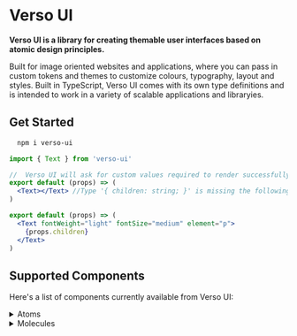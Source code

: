 # Verso UI

**Verso UI is a library for creating themable user interfaces based on atomic design principles.**

Built for image oriented websites and applications, where you can pass in custom tokens and themes to customize colours, typography, layout and styles. Built in TypeScript, Verso UI comes with its own type definitions and is intended to work in a variety of scalable applications and libraryies.

## Get Started

```bash
  npm i verso-ui
```

```jsx
import { Text } from 'verso-ui'

//  Verso UI will ask for custom values required to render successfully
export default (props) => (
  <Text></Text> //Type '{ children: string; }' is missing the following properties from type 'TextProps': fontWeight, fontSize, element
)

export default (props) => (
  <Text fontWeight="light" fontSize="medium" element="p">
    {props.children}
  </Text>
)
```

## Supported Components

Here's a list of components currently available from Verso UI:

<details>
<summary>Atoms</summary>
<br>
<ul>
  <li>PrimaryButton</li>
  <li>SecondaryButton</li>
  <li>TertiaryButton</li>
  <li>TextInput</li>
  <li>TextArea</li>
  <li>Heading</li>
  <li>Text</li>
</ul>
</details>

<details>
<summary>Molecules</summary>
<br>
<ul>
  <li>ContactForm</li>
  <li>Nav</li>
</ul>
</details>
